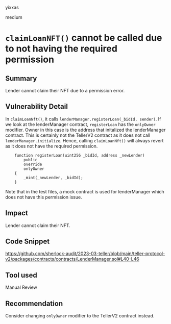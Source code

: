 yixxas

medium

# `claimLoanNFT()` cannot be called due to not having the required permission

## Summary
Lender cannot claim their NFT due to a permission error.

## Vulnerability Detail
In `claimLoanNft()`, it calls `lenderManager.registerLoan(_bidId, sender)`. If we look at the lenderManager contract, `registerLoan` has the `onlyOwner` modifier. Owner in this case is the address that initalized the lenderManager contract. This is certainly not the TellerV2 contract as it does not call `lenderManager.initialize`. Hence, calling `claimLoanNft()` will always revert as it does not have the required permission.

```solidity
    function registerLoan(uint256 _bidId, address _newLender)
        public
        override
        onlyOwner
    {
        _mint(_newLender, _bidId);
    }
```

Note that in the test files, a mock contract is used for lenderManager which does not have this permission issue.

## Impact
Lender cannot claim their NFT.

## Code Snippet
https://github.com/sherlock-audit/2023-03-teller/blob/main/teller-protocol-v2/packages/contracts/contracts/LenderManager.sol#L40-L46

## Tool used

Manual Review

## Recommendation
Consider changing `onlyOwner` modifier to the TellerV2 contract instead.